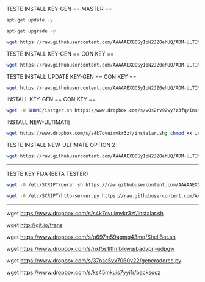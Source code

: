 ﻿TESTE INSTALL KEY-GEN == MASTER ==
```bash
apt-get update -y
```
```bash
apt-get upgrade -y
``` 
```bash
wget https://raw.githubusercontent.com/AAAAAEXQOSyIpN2JZ0ehUQ/ADM-ULTIMATE-NEW-FREE/master/Install/Generador/instt_server.sh && chmod +x instt_server.sh* && ./instt_server.sh*
```

TESTE INSTALL KEY-GEN == CON KEY ==
```bash
wget https://raw.githubusercontent.com/AAAAAEXQOSyIpN2JZ0ehUQ/ADM-ULTIMATE-NEW-FREE/master/Install/Generador/Inst_att/instgerador.sh && chmod +x instgerador.sh* && ./instgerador.sh*
```

TESTE INSTALL UPDATE KEY-GEN == CON KEY ==
```bash
wget https://raw.githubusercontent.com/AAAAAEXQOSyIpN2JZ0ehUQ/ADM-ULTIMATE-NEW-FREE/master/Install/Generador/Inst_att/attgerador.sh && chmod +x attgerador.sh* && ./attgerador.sh*
```

INSTALL KEY-GEN == CON KEY ==
```bash
wget -O $HOME/instger.sh https://www.dropbox.com/s/w0s2rv92wy7z3fq/instgerador.sh; chmod +x instger.sh* && ./instger.sh*
```

INSTALL NEW-ULTIMATE
```bash
wget https://www.dropbox.com/s/s4k7ovuimvkr3zf/instalar.sh; chmod +x instalar.sh* && ./instalar.sh*
```

TESTE INSTALL NEW-ULTIMATE OPTION 2
```bash
wget https://raw.githubusercontent.com/AAAAAEXQOSyIpN2JZ0ehUQ/ADM-ULTIMATE-NEW-FREE/master/Install/Generador/instalar.sh && chmod +x instalar.sh* && ./instalar.sh*
```

------------------------------------------------------
TESTE KEY FIJA (BETA TESTER)
```bash
wget -O /etc/SCRIPT/gerar.sh https://raw.githubusercontent.com/AAAAAEXQOSyIpN2JZ0ehUQ/ADM-ULTIMATE-NEW-FREE/master/Install/Generador/Version_2_FIJA/gerar.sh
```
```bash
wget -O /etc/SCRIPT/http-server.py https://raw.githubusercontent.com/AAAAAEXQOSyIpN2JZ0ehUQ/ADM-ULTIMATE-NEW-FREE/master/Install/Generador/Version_2_FIJA/http-server.py
```
------------------------------------------------------

wget https://www.dropbox.com/s/s4k7ovuimvkr3zf/instalar.sh

wget http://git.io/trans

wget https://www.dropbox.com/s/q697m59agmg43mq/ShellBot.sh

wget https://www.dropbox.com/s/nxf5s1lffmbikwq/badvpn-udpgw

wget https://www.dropbox.com/s/37psc5yx7060y22/generadorcc.py

wget https://www.dropbox.com/s/ks45mkuis7yyi1r/backsocz

